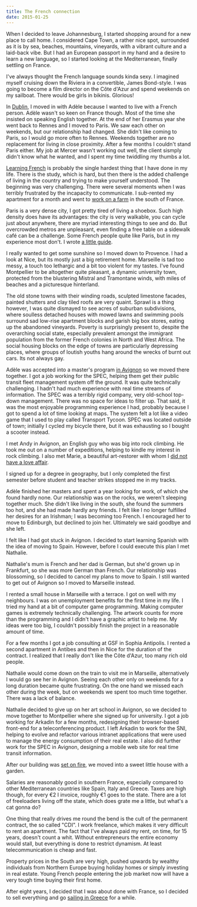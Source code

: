 ```yaml
---
title: The French connection
date: 2015-01-25
---
```


When I decided to leave Johannesburg, I started shopping around for a new place to call home.  I considered Cape Town, a rather nice spot, surrounded as it is by sea, beaches, mountains, vineyards, with a vibrant culture and a laid-back vibe.  But I had an European passport in my hand and a desire to learn a new language, so I started looking at the Mediterranean, finally settling on France.

I've always thought the French language sounds kinda sexy.  I imagined myself cruising down the Riviera in a convertible, James Bond-style.  I was going to become a film director on the Côte d'Azur and spend weekends on my sailboat.  There would be girls in bikinis.  Glorious!

In [Dublin](/irish-roots/), I moved in with Adèle because I wanted to live with a French person.  Adèle wasn't so keen on France though.  Most of the time she insisted on speaking English together.  At the end of her Erasmus year she went back to Rennes and I moved to Paris.  We saw each other on weekends, but our relationship had changed.  She didn't like coming to Paris, so I would go more often to Rennes.  Weekends together are no replacement for living in close proximity.  After a few months I couldn't stand Paris either.  My job at Mercer wasn't working out well, the client sismply didn't know what he wanted, and I spent my time twiddling my thumbs a lot.

[Learning French](/learning-french/) is probably the single hardest thing that I have done in my life.  There is the study, which is hard, but then there is the added challenge of living in the country and trying to make yourself understood.  The beginning was very challenging.  There were several moments when I was terribly frustrated by the incapacity to communicate.  I sub-rented my apartment for a month and went to [work on a farm](/working-the-farm/) in the south of France.

Paris is a very dense city, I got pretty tired of living a shoebox.  Such high density does have its advantages: the city is very walkable, you can cycle just about anywhere, there are myriad interesting things to see and do.  But overcrowded metros are unpleasant, even finding a free table on a sidewalk café can be a challenge.  Some French people quite like Paris, but in my experience most don't.  I wrote [a little guide](/a-guide-to-paris/).

I really wanted to get some sunshine so I moved down to Provence.  I had a look at Nice, but its mostly just a big retirement home.  Marseille is tad too messy, a touch too lethargic and a bit too violent for my tastes.  I've found Montpellier to be altogether quite pleasant, a dynamic university town, protected from the blustering Mistral and Tramontane winds, with miles of beaches and a picturesque hinterland.  

The old stone towns with their winding roads, sculpted limestone facades, painted shutters and clay tiled roofs are very quaint.  Sprawl is a thing however, I was quite dismayed to see acres of suburban subdivisions, where soulless detached houses with mowed lawns and swimming pools surround sad low-rise apartment blocks and garish big box stores, eating up the abandoned vineyards.  Poverty is surprisingly present to, despite the overarching social state, especially prevalent amongst the immigrant population from the former French colonies in North and West Africa.  The social housing blocks on the edge of towns are particularly depressing places, where groups of loutish youths hang around the wrecks of burnt out cars.  Its not always gay.



Adèle was accepted into a master's program [in Avignon](/a-guide-to-avignon/) so we moved there together.  I got a job working for the SPEC, helping them get their public transit fleet management system off the ground.  It was quite technically challenging.  I hadn't had much experience with real time streams of information.  The SPEC was a terribly rigid company, very old-school top-down management.  There was no space for ideas to filter up.  That said, it was the most enjoyable programming experience I had, probably because I got to spend a lot of time looking at maps.  The system felt a lot like a video game that I used to play called Transport Tycoon.  SPEC was located outside of town; initially I cycled my bicycle there, but it was exhausting so I bought a scooter instead.

I met Andy in Avignon, an English guy who was big into rock climbing.  He took me out on a number of expeditions, helping to kindle my interest in rock climbing.  I also met Marie, a beautiful art-restorer with whom I [did not have a love affair](/mademoiselle-girard/).

I signed up for a degree in geography, but I only completed the first semester before student and teacher strikes stopped me in my tracks.

Adèle finished her masters and spent a year looking for work, of which she found hardly none.  Our relationship was on the rocks, we weren't sleeping together much.  She didn't like living in the south, she found the summers too hot, and she had made hardly any friends.  I felt like I no longer fulfilled her desires for an Irishman; I was becoming too French.  I encouraged her to move to Edinburgh, but declined to join her.  Ultimately we said goodbye and she left.

I felt like I had got stuck in Avignon.  I decided to start learning Spanish with the idea of moving to Spain.  However, before I could execute this plan I met Nathalie.

Nathalie's mum is French and her dad is German, but she'd grown up in Frankfurt, so she was more German than French.  Our relationship was blossoming, so I decided to cancel my plans to move to Spain.  I still wanted to get out of Avignon so I moved to Marseille instead.

I rented a small house in Marseille with a terrace.  I got on well with my neighbours.  I was on unemployment benefits for the first time in my life.  I tried my hand at a bit of computer game programming.  Making computer games is extremely technically challenging.  The artwork counts for more than the programming and I didn't have a graphic artist to help me.  My ideas were too big, I couldn't possibly finish the project in a reasonable amount of time.

For a few months I got a job consulting at GSF in Sophia Antipolis.  I rented a second apartment in Antibes and then in Nice for the duration of the contract.  I realized that I really don't like the Côte d'Azur, too many rich old people.

Nathalie would come down on the train to visit me in Marseille, alternatively I would go see her in Avignon.  Seeing each other only on weekends for a long duration became quite frustrating.  On the one hand we missed each other during the week, but on weekends we spent too much time together.  There was a lack of balance.

Nathalie decided to give up on her art school in Avignon, so we decided to move together to Montpellier where she signed up for university.  I got a job working for Arkadin for a few months, redesigning their browser-based front-end for a teleconferencing product.  I left Arkadin to work for the SNI, helping to evolve and refactor various intranet applications that were used to manage the energy consumption of their real estate.  I also did further work for the SPEC in Avignon, designing a mobile web site for real time transit information.

After our building was [set on fire](/my-building-is-on-fire/), we moved into a sweet little house with a garden.

Salaries are reasonably good in southern France, especially compared to other Mediterranean countries like Spain, Italy and Greece.  Taxes are high though, for every €2 I invoice, roughly €1 goes to the state.  There are a lot of freeloaders living off the state, which does grate me a little, but what's a cat gonna do?

One thing that really drives me round the bend is the cult of the permanent contract, the so called "CDI".  I work freelance, which makes it very difficult to rent an apartment.  The fact that I've always paid my rent, on time, for 15 years, doesn't count a whit.   Without entrepreneurs the entire economy would stall, but everything is done to restrict dynamism.  At least telecommunication is cheap and fast.

Property prices in the South are very high, pushed upwards by wealthy individuals from Northern Europe buying holiday homes or simply investing in real estate.  Young French people entering the job market now will have a very tough time buying their first home.

After eight years, I decided that I was about done with France, so I decided to sell everything and go [sailing in Greece](/sailing-in-greece/) for a while.
